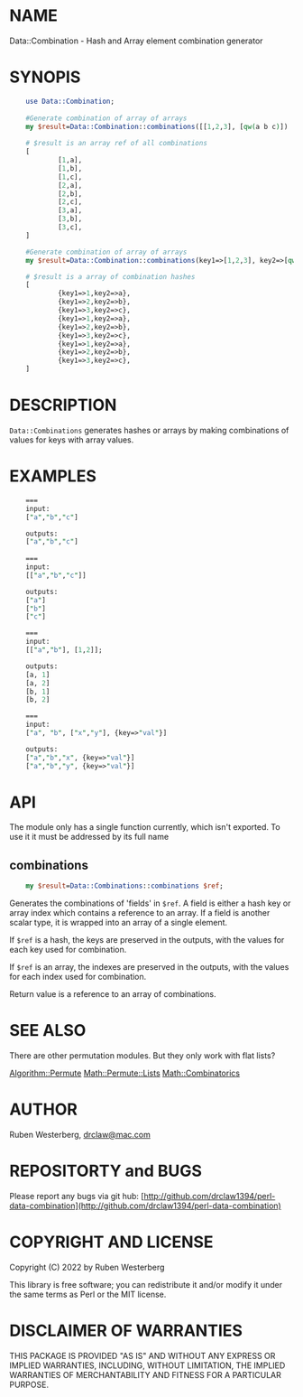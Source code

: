# NAME

Data::Combination - Hash and Array element combination generator

# SYNOPIS

```perl
    use Data::Combination;
    
    #Generate combination of array of arrays
    my $result=Data::Combination::combinations([[1,2,3], [qw(a b c)])
    
    # $result is an array ref of all combinations
    [
            [1,a],
            [1,b],
            [1,c],
            [2,a],
            [2,b],
            [2,c],
            [3,a],
            [3,b],
            [3,c],
    ]

    #Generate combination of array of arrays
    my $result=Data::Combination::combinations(key1=>[1,2,3], key2=>[qw(a b c)])

    # $result is a array of combination hashes
    [
            {key1=>1,key2=>a},
            {key1=>2,key2=>b},
            {key1=>3,key2=>c},
            {key1=>1,key2=>a},
            {key1=>2,key2=>b},
            {key1=>3,key2=>c},
            {key1=>1,key2=>a},
            {key1=>2,key2=>b},
            {key1=>3,key2=>c},
    ]
```

# DESCRIPTION

`Data::Combinations` generates hashes or arrays by making combinations of
values for keys with array values.

# EXAMPLES

```perl
    ===
    input:
    ["a","b","c"]

    outputs:
    ["a","b","c"]
    
    ===
    input:
    [["a","b","c"]]

    outputs:
    ["a"]
    ["b"]
    ["c"]

    ===
    input:
    [["a","b"], [1,2]];

    outputs:
    [a, 1]
    [a, 2]
    [b, 1]
    [b, 2]

    ===
    input:
    ["a", "b", ["x","y"], {key=>"val"}]

    outputs:
    ["a","b","x", {key=>"val"}]
    ["a","b","y", {key=>"val"}]
```

# API

The module only has a single function currently, which isn't exported. To use
it it must be addressed by its full name

## combinations

```perl
    my $result=Data::Combinations::combinations $ref;
```

Generates the combinations of 'fields' in `$ref`. A field is either a hash key
or array index which contains a reference to an array. If a field is another
scalar type, it is wrapped into an array of a single element.

If `$ref` is a hash, the keys are preserved in the outputs, with the values
for each key used for combination. 

If `$ref` is an array, the indexes are preserved in the outputs, with the
values for each index used for combination. 

Return value is a reference to an array of combinations. 

# SEE ALSO

There are other permutation modules. But they only work with flat lists?

[Algorithm::Permute](https://metacpan.org/pod/Algorithm%3A%3APermute)
[Math::Permute::Lists](https://metacpan.org/pod/Math%3A%3APermute%3A%3ALists)
[Math::Combinatorics](https://metacpan.org/pod/Math%3A%3ACombinatorics)

# AUTHOR

Ruben Westerberg, <drclaw@mac.com>

# REPOSITORTY and BUGS

Please report any bugs via git hub: [http://github.com/drclaw1394/perl-data-combination](http://github.com/drclaw1394/perl-data-combination)

# COPYRIGHT AND LICENSE

Copyright (C) 2022 by Ruben Westerberg

This library is free software; you can redistribute it
and/or modify it under the same terms as Perl or the MIT
license.

# DISCLAIMER OF WARRANTIES

THIS PACKAGE IS PROVIDED "AS IS" AND WITHOUT ANY EXPRESS
OR IMPLIED WARRANTIES, INCLUDING, WITHOUT LIMITATION, THE
IMPLIED WARRANTIES OF MERCHANTABILITY AND FITNESS FOR A
PARTICULAR PURPOSE.
